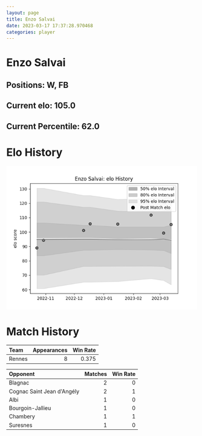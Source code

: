 ```yaml
---  
layout: page  
title: Enzo Salvai  
date: 2023-03-17 17:37:28.970468  
categories: player  
---
```

# Enzo Salvai

## Positions: W, FB

## Current elo: 105.0

## Current Percentile: 62.0

# Elo History


![elo history](history_EnzoSalvai.png)
# Match History


| Team   |   Appearances |   Win Rate |
|:-------|--------------:|-----------:|
| Rennes |             8 |      0.375 |

| Opponent                   |   Matches |   Win Rate |
|:---------------------------|----------:|-----------:|
| Blagnac                    |         2 |          0 |
| Cognac Saint Jean d'Angély |         2 |          1 |
| Albi                       |         1 |          0 |
| Bourgoin-Jallieu           |         1 |          0 |
| Chambery                   |         1 |          1 |
| Suresnes                   |         1 |          0 |